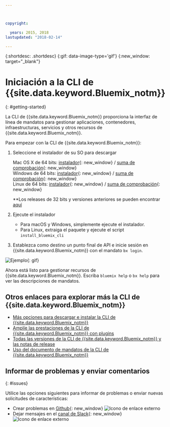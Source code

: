 ```yaml
---



copyright:

  years: 2015, 2018
lastupdated: "2018-02-14"

---
```



{:shortdesc: .shortdesc}
{:gif: data-image-type='gif'}
{:new_window: target="_blank"}


# Iniciación a la CLI de {{site.data.keyword.Bluemix_notm}}
{: #getting-started}

La CLI de {{site.data.keyword.Bluemix_notm}} proporciona la interfaz de línea de mandatos para gestionar aplicaciones, contenedores, infraestructuras, servicios y otros recursos de {{site.data.keyword.Bluemix_notm}}. 

Para empezar con la CLI de {{site.data.keyword.Bluemix_notm}}:

1. Seleccione el instalador de su SO para descargar
   
   Mac OS X de 64 bits: [instalador](https://clis.ng.bluemix.net/download/bluemix-cli/latest/osx){: new_window} / [suma de comprobación](https://clis.ng.bluemix.net/download/bluemix-cli/latest/osx/checksum){: new_window} <br>
   Windows de 64 bits: [instalador](https://clis.ng.bluemix.net/download/bluemix-cli/latest/win64){: new_window} / [suma de comprobación](https://clis.ng.bluemix.net/download/bluemix-cli/latest/win64/checksum){: new_window} <br>
   Linux de 64 bits: [instalador](https://clis.ng.bluemix.net/download/bluemix-cli/latest/linux64){: new_window} / [suma de comprobación](https://clis.ng.bluemix.net/download/bluemix-cli/latest/linux64/checksum){: new_window} <br>
  
   **Los releases de 32 bits y versiones anteriores se pueden encontrar [aquí](all_versions.html)

1. Ejecute el instalador
   * Para macOS y Windows, simplemente ejecute el instalador.
   * Para Linux, extraiga el paquete y ejecute el script `install_bluemix_cli`

1. Establezca como destino un punto final de API e inicie sesión en {{site.data.keyword.Bluemix_notm}} con el mandato `bx login`.
  

  ![Ejemplo](example.gif){: gif}

Ahora está listo para gestionar recursos de {{site.data.keyword.Bluemix_notm}}. Escriba `bluemix help` o `bx help` para ver las descripciones de mandatos. 

## Otros enlaces para explorar más la CLI de {{site.data.keyword.Bluemix_notm}}

* [Más opciones para descargar e instalar la CLI de {{site.data.keyword.Bluemix_notm}}](download_cli.html)
* [Amplíe las prestaciones de la CLI de {{site.data.keyword.Bluemix_notm}} con plugins](extend_cli.html)
* [Todas las versiones de la CLI de {{site.data.keyword.Bluemix_notm}} y las notas de release](all_versions.html)
* [Uso del documento de mandatos de la CLI de {{site.data.keyword.Bluemix_notm}}](bx_cli.html)


## Informar de problemas y enviar comentarios
{: #issues}

Utilice las opciones siguientes para informar de problemas o enviar nuevas solicitudes de características:
 * Crear problemas en [Github](https://github.com/IBM-Bluemix/bluemix-cli-release/issues){: new_window} ![Icono de enlace externo](../../../icons/launch-glyph.svg)
 * Dejar mensajes en el [canal de Slack](https://dwopen.slack.com/messages/bluemix-cli/){: new_window} ![Icono de enlace externo](../../../icons/launch-glyph.svg)

